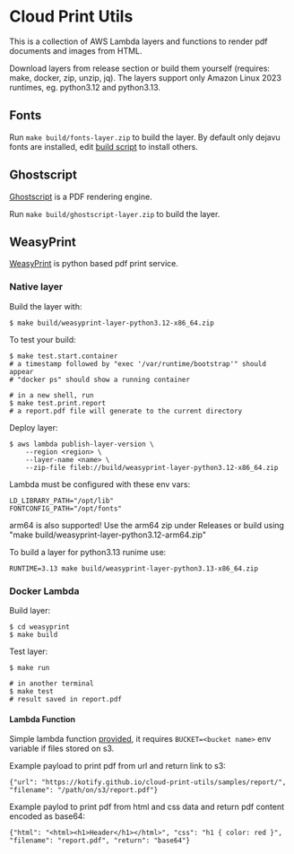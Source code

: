 # Cloud Print Utils

This is a collection of AWS Lambda layers and functions to render pdf documents and images from HTML.

Download layers from release section or build them yourself (requires: make, docker, zip, unzip, jq).
The layers support only Amazon Linux 2023 runtimes, eg. python3.12 and python3.13.

## Fonts

Run `make build/fonts-layer.zip` to build the layer. 
By default only dejavu fonts are installed, edit [build script](fonts/layer_builder.sh) to install others.

## Ghostscript

[Ghostscript](https://www.ghostscript.com/) is a PDF rendering engine.

Run `make build/ghostscript-layer.zip` to build the layer.

## WeasyPrint

[WeasyPrint](https://weasyprint.org/) is python based pdf print service.

### Native layer

Build the layer with:

    $ make build/weasyprint-layer-python3.12-x86_64.zip

To test your build:

    $ make test.start.container
    # a timestamp followed by "exec '/var/runtime/bootstrap'" should appear
    # "docker ps" should show a running container

    # in a new shell, run
    $ make test.print.report
    # a report.pdf file will generate to the current directory


Deploy layer:

    $ aws lambda publish-layer-version \
        --region <region> \
        --layer-name <name> \
        --zip-file fileb://build/weasyprint-layer-python3.12-x86_64.zip

Lambda must be configured with these env vars:

    LD_LIBRARY_PATH="/opt/lib"
    FONTCONFIG_PATH="/opt/fonts"

arm64 is also supported! Use the arm64 zip under Releases or build using "make build/weasyprint-layer-python3.12-arm64.zip"

To build a layer for python3.13 runime use:

    RUNTIME=3.13 make build/weasyprint-layer-python3.13-x86_64.zip

### Docker Lambda

Build layer:

    $ cd weasyprint
    $ make build

Test layer:

    $ make run

    # in another terminal
    $ make test
    # result saved in report.pdf

#### Lambda Function

Simple lambda function [provided](./lambda_function.py),
it requires `BUCKET=<bucket name>` env variable if files stored on s3.

Example payload to print pdf from url and return link to s3:

    {"url": "https://kotify.github.io/cloud-print-utils/samples/report/", "filename": "/path/on/s3/report.pdf"}

Example paylod to print pdf from html and css data and return pdf content encoded as base64:

    {"html": "<html><h1>Header</h1></html>", "css": "h1 { color: red }", "filename": "report.pdf", "return": "base64"}
